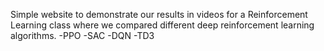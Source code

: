 Simple website to demonstrate our results in videos for a Reinforcement Learning class where we compared different deep reinforcement learning algorithms.
-PPO
-SAC
-DQN
-TD3
